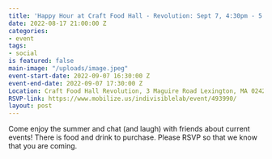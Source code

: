 ```yaml
---
title: 'Happy Hour at Craft Food Hall - Revolution: Sept 7, 4:30pm - 5:30PM'
date: 2022-08-17 21:00:00 Z
categories:
- event
tags:
- social
is featured: false
main-image: "/uploads/image.jpeg"
event-start-date: 2022-09-07 16:30:00 Z
event-end-date: 2022-09-07 17:30:00 Z
Location: Craft Food Hall Revolution, 3 Maguire Road Lexington, MA 02421
RSVP-link: https://www.mobilize.us/indivisiblelab/event/493990/
layout: post
---
```


Come enjoy the summer and chat (and laugh) with friends about current events! There is food and drink to purchase. Please RSVP so that we know that you are coming.